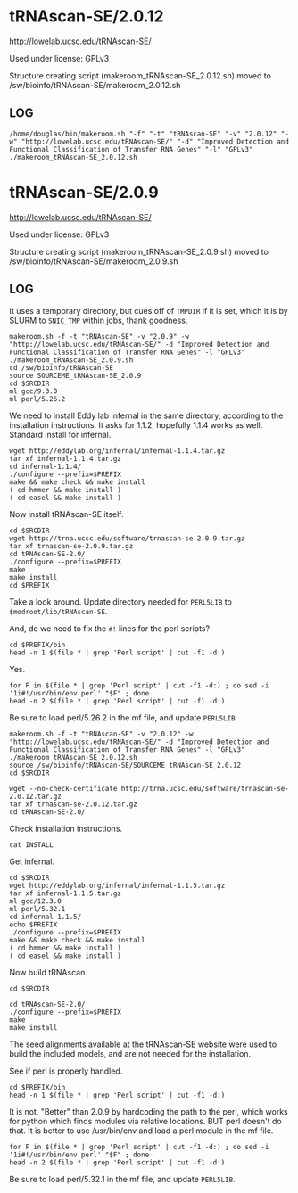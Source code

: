 tRNAscan-SE/2.0.12
==================

<http://lowelab.ucsc.edu/tRNAscan-SE/>

Used under license:
GPLv3


Structure creating script (makeroom_tRNAscan-SE_2.0.12.sh) moved to /sw/bioinfo/tRNAscan-SE/makeroom_2.0.12.sh

LOG
---

    /home/douglas/bin/makeroom.sh "-f" "-t" "tRNAscan-SE" "-v" "2.0.12" "-w" "http://lowelab.ucsc.edu/tRNAscan-SE/" "-d" "Improved Detection and Functional Classification of Transfer RNA Genes" "-l" "GPLv3"
    ./makeroom_tRNAscan-SE_2.0.12.sh
tRNAscan-SE/2.0.9
=================

<http://lowelab.ucsc.edu/tRNAscan-SE/>

Used under license:
GPLv3


Structure creating script (makeroom_tRNAscan-SE_2.0.9.sh) moved to /sw/bioinfo/tRNAscan-SE/makeroom_2.0.9.sh

LOG
---

It uses a temporary directory, but cues off of `TMPDIR` if it is set, which it is by SLURM to `SNIC_TMP` within jobs, thank goodness.


    makeroom.sh -f -t "tRNAscan-SE" -v "2.0.9" -w "http://lowelab.ucsc.edu/tRNAscan-SE/" -d "Improved Detection and Functional Classification of Transfer RNA Genes" -l "GPLv3"
    ./makeroom_tRNAscan-SE_2.0.9.sh
    cd /sw/bioinfo/tRNAscan-SE
    source SOURCEME_tRNAscan-SE_2.0.9
    cd $SRCDIR
    ml gcc/9.3.0
    ml perl/5.26.2

We need to install Eddy lab infernal in the same directory, according to the
installation instructions.  It asks for 1.1.2, hopefully 1.1.4 works as well.
Standard install for infernal.

    wget http://eddylab.org/infernal/infernal-1.1.4.tar.gz
    tar xf infernal-1.1.4.tar.gz 
    cd infernal-1.1.4/
    ./configure --prefix=$PREFIX
    make && make check && make install
    ( cd hmmer && make install )
    ( cd easel && make install )

Now install tRNAscan-SE itself.

    cd $SRCDIR
    wget http://trna.ucsc.edu/software/trnascan-se-2.0.9.tar.gz
    tar xf trnascan-se-2.0.9.tar.gz 
    cd tRNAscan-SE-2.0/
    ./configure --prefix=$PREFIX
    make
    make install
    cd $PREFIX

Take a look around.  Update directory needed for `PERL5LIB` to `$modroot/lib/tRNAscan-SE`.

And, do we need to fix the `#!` lines for the perl scripts?

    cd $PREFIX/bin
    head -n 1 $(file * | grep 'Perl script' | cut -f1 -d:)

Yes.

    for F in $(file * | grep 'Perl script' | cut -f1 -d:) ; do sed -i '1i#!/usr/bin/env perl' "$F" ; done
    head -n 2 $(file * | grep 'Perl script' | cut -f1 -d:)

Be sure to load perl/5.26.2 in the mf file, and update `PERL5LIB`.

    makeroom.sh -f -t "tRNAscan-SE" -v "2.0.12" -w "http://lowelab.ucsc.edu/tRNAscan-SE/" -d "Improved Detection and Functional Classification of Transfer RNA Genes" -l "GPLv3"
    ./makeroom_tRNAscan-SE_2.0.12.sh 
    source /sw/bioinfo/tRNAscan-SE/SOURCEME_tRNAscan-SE_2.0.12
    cd $SRCDIR

    wget --no-check-certificate http://trna.ucsc.edu/software/trnascan-se-2.0.12.tar.gz
    tar xf trnascan-se-2.0.12.tar.gz 
    cd tRNAscan-SE-2.0/

Check installation instructions.

    cat INSTALL 

Get infernal.

    cd $SRCDIR
    wget http://eddylab.org/infernal/infernal-1.1.5.tar.gz
    tar xf infernal-1.1.5.tar.gz 
    ml gcc/12.3.0
    ml perl/5.32.1
    cd infernal-1.1.5/
    echo $PREFIX
    ./configure --prefix=$PREFIX
    make && make check && make install
    ( cd hmmer && make install )
    ( cd easel && make install )

Now build tRNAscan.

    cd $SRCDIR

    cd tRNAscan-SE-2.0/
    ./configure --prefix=$PREFIX
    make
    make install

The seed alignments available at the tRNAscan-SE website were used to build the
included models, and are not needed for the installation.

See if perl is properly handled.

    cd $PREFIX/bin
    head -n 1 $(file * | grep 'Perl script' | cut -f1 -d:)

It is not.  "Better" than 2.0.9 by hardcoding the path to the perl, which works
for python which finds modules via relative locations.  BUT perl doesn't do
that.  It is better to use /usr/bin/env and load a perl module in the mf file.

    for F in $(file * | grep 'Perl script' | cut -f1 -d:) ; do sed -i '1i#!/usr/bin/env perl' "$F" ; done
    head -n 2 $(file * | grep 'Perl script' | cut -f1 -d:)

Be sure to load perl/5.32.1 in the mf file, and update `PERL5LIB`.

